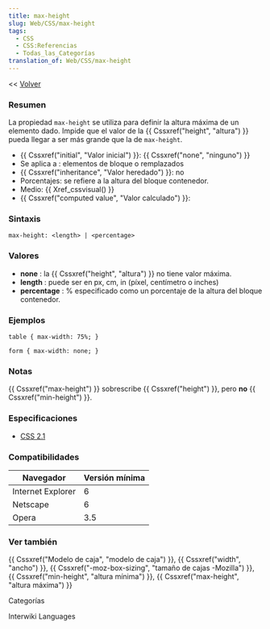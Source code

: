 ```yaml
---
title: max-height
slug: Web/CSS/max-height
tags:
  - CSS
  - CSS:Referencias
  - Todas_las_Categorías
translation_of: Web/CSS/max-height
---
```


<< [Volver](es/Gu%c3%ada_de_referencia_de_CSS)

### Resumen

La propiedad `max-height` se utiliza para definir la altura máxima de un elemento dado. Impide que el valor de la {{ Cssxref("height", "altura") }} pueda llegar a ser más grande que la de `max-height`.

- {{ Cssxref("initial", "Valor inicial") }}: {{ Cssxref("none", "ninguno") }}
- Se aplica a : elementos de bloque o remplazados
- {{ Cssxref("inheritance", "Valor heredado") }}: no
- Porcentajes: se refiere a la altura del bloque contenedor.
- Medio: {{ Xref_cssvisual() }}
- {{ Cssxref("computed value", "Valor calculado") }}:

### Sintaxis

```
max-height: <length> | <percentage>
```

### Valores

- **none** : la {{ Cssxref("height", "altura") }} no tiene valor máxima.
- **length** : puede ser en px, cm, in (píxel, centímetro o inches)
- **percentage** : % especificado como un porcentaje de la altura del bloque contenedor.

### Ejemplos

```
table { max-width: 75%; }

form { max-width: none; }
```

### Notas

{{ Cssxref("max-height") }} sobrescribe {{ Cssxref("height") }}, pero **no** {{ Cssxref("min-height") }}.

### Especificaciones

- [CSS 2.1](http://www.w3.org/TR/CSS2/visudet.html#min-max-heights)

### Compatibilidades

| Navegador         | Versión mínima |
| ----------------- | -------------- |
| Internet Explorer | 6              |
| Netscape          | 6              |
| Opera             | 3.5            |

### Ver también

{{ Cssxref("Modelo de caja", "modelo de caja") }}, {{ Cssxref("width", "ancho") }}, {{ Cssxref("-moz-box-sizing", "tamaño de cajas -Mozilla") }}, {{ Cssxref("min-height", "altura mínima") }}, {{ Cssxref("max-height", "altura máxima") }}

Categorías

Interwiki Languages
